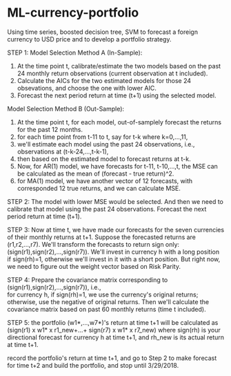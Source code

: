 # ML-currency-portfolio
Using time series, boosted decision tree, SVM to forecast a foreign currency to USD price and to develop a portfolio strategy.

STEP 1:
Model Selection Method A (In-Sample):
1. At the time point t, calibrate/estimate the two models based on the past 24 monthly return observations (current observation at t included).
2. Calculate the AICs for the two estimated models for those 24 obsevations, and choose the one with lower AIC.
3. Forecast the next period return at time (t+1) using the selected model.

Model Selection Method B (Out-Sample):
1. At the time point t, for each model, out-of-samplely forecast the returns for the past 12 months.
2. for each time point from t-11 to t, say for t-k where k=0,…,11,
3. we'll estimate each model using the past 24 observations, i.e., observations at (t-k-24,…,t-k-1),
4. then based on the estimated model to forecast returns at t-k.
5. Now, for AR(1) model, we have forecasts for t-11, t-10,…,t, the MSE can be calculated as the mean of (forecast - true return)^2.
6. for MA(1) model, we have another vector of 12 forecasts, with corresponded 12 true returns, and we can calculate MSE.

STEP 2:
The model with lower MSE would be selected.
And then we need to calibrate that model using the past 24 observations.
Forecast the next period return at time (t+1).

STEP 3:
Now at time t, we have made our forecasts for the seven currencies of their monthly returns at t+1.
Suppose the forecasted returns are (r1,r2,…,r7). 
We'll transform the forecasts to return sign only: (sign(r1),sign(r2),…,sign(r7)). 
We'll invest in currency h with a long position if sign(rh)=1, otherwise we'll invest in it with a short position.
But right now, we need to figure out the weight vector based on Risk Parity.

STEP 4:
Prepare the covariance matrix corresponding to  (sign(r1),sign(r2),…,sign(r7)), i.e.,  
for currency h, if sign(rh)=1, we use the currency's original returns; otherwise, use the negative of original returns.
Then we'll calculate the covariance matrix based on past 60 monthly returns (time t included).

STEP 5:
the portfolio (w1*,…,w7*)'s return at time t+1 will be calculated as (sign(r1) x w1* x r1_new+…+ sign(r7) x w1* x r7_new)
where sign(rh) is your directional forecast for currency h at time t+1, and rh_new is its actual return at time t+1.

record the portfolio's return at time t+1, and go to Step 2 to make forecast for time t+2 and build the portfolio, and stop until 3/29/2018.
